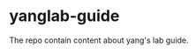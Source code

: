 # yanglab-guide
The repo contain content about yang's lab guide.



<!-- github-only -->
[contributor guide]: CONTRIBUTING.md
